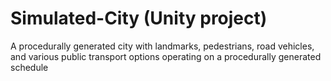 # Simulated-City (Unity project)
A procedurally generated city with landmarks, pedestrians, road vehicles, and various public transport options operating on a procedurally generated schedule

